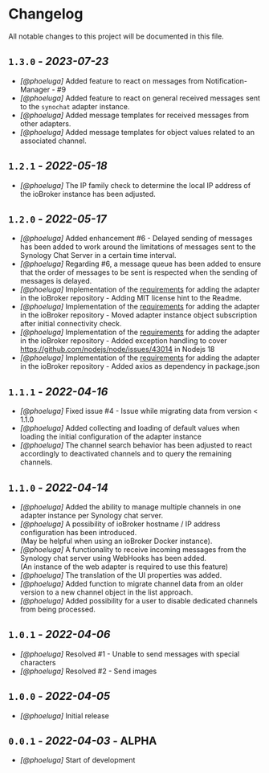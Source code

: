 # Changelog

All notable changes to this project will be documented in this file.

## `1.3.0` - *2023-07-23*
- *[@phoeluga]* Added feature to react on messages from Notification-Manager - #9
- *[@phoeluga]* Added feature to react on general received messages sent to the `synochat` adapter instance.
- *[@phoeluga]* Added message templates for received messages from other adapters.
- *[@phoeluga]* Added message templates for object values related to an associated channel.

## `1.2.1` - *2022-05-18*
- *[@phoeluga]* The IP family check to determine the local IP address of the ioBroker instance has been adjusted.

## `1.2.0` - *2022-05-17*

- *[@phoeluga]* Added enhancement #6 - Delayed sending of messages has been added to work around the limitations of messages sent to the Synology Chat Server in a certain time interval.
- *[@phoeluga]* Regarding #6, a message queue has been added to ensure that the order of messages to be sent is respected when the sending of messages is delayed.
- *[@phoeluga]* Implementation of the [requirements](https://github.com/ioBroker/ioBroker.repositories/pull/1759#issuecomment-1127520995) for adding the adapter in the ioBroker repository - Adding MIT license hint to the Readme.
- *[@phoeluga]* Implementation of the [requirements](https://github.com/ioBroker/ioBroker.repositories/pull/1759#issuecomment-1127520995) for adding the adapter in the ioBroker repository - Moved adapter instance object subscription after initial connectivity check.
- *[@phoeluga]* Implementation of the [requirements](https://github.com/ioBroker/ioBroker.repositories/pull/1759#issuecomment-1127520995) for adding the adapter in the ioBroker repository - Added exception handling to cover https://github.com/nodejs/node/issues/43014 in Nodejs 18
- *[@phoeluga]* Implementation of the [requirements](https://github.com/ioBroker/ioBroker.repositories/pull/1759#issuecomment-1127527703) for adding the adapter in the ioBroker repository - Added axios as dependency in package.json

## `1.1.1` - *2022-04-16*

- *[@phoeluga]* Fixed issue #4 - Issue while migrating data from version < 1.1.0
- *[@phoeluga]* Added collecting and loading of default values when loading the initial configuration of the adapter instance
- *[@phoeluga]* The channel search behavior has been adjusted to react accordingly to deactivated channels and to query the remaining channels.

## `1.1.0` - *2022-04-14*

- *[@phoeluga]* Added the ability to manage multiple channels in one adapter instance per Synology chat server.
- *[@phoeluga]* A possibility of ioBroker hostname / IP address configuration has been introduced.\
(May be helpful when using an ioBroker Docker instance).
- *[@phoeluga]* A functionality to receive incoming messages from the Synology chat server using WebHooks has been added.\
(An instance of the web adapter is required to use this feature)
- *[@phoeluga]* The translation of the UI properties was added.
- *[@phoeluga]* Added function to migrate channel data from an older version to a new channel object in the list approach.
- *[@phoeluga]* Added possibility for a user to disable dedicated channels from being processed.

## `1.0.1` - *2022-04-06*

- *[@phoeluga]* Resolved #1 - Unable to send messages with special characters
- *[@phoeluga]* Resolved #2 - Send images


## `1.0.0` - *2022-04-05*

- *[@phoeluga]* Initial release


## `0.0.1` - *2022-04-03* - ALPHA

- *[@phoeluga]* Start of development
